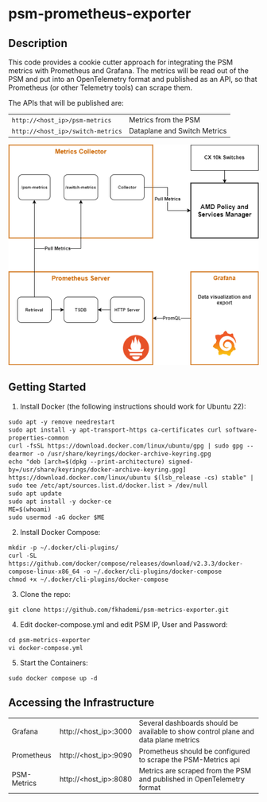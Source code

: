 # psm-prometheus-exporter

## Description
This code provides a cookie cutter approach for integrating the PSM metrics with Prometheus and Grafana.  The metrics will be read out of the PSM and put into an OpenTelemetry format and published as an API, so that Prometheus (or other Telemetry tools) can scrape them.

The APIs that will be published are:

|||
|---|---|  
|```http://<host_ip>/psm-metrics```|Metrics from the PSM
|```http://<host_ip>/switch-metrics```|Dataplane and Switch Metrics  


![Metrics Architecture](metrics-exporter.png)


## Getting Started  

1. Install Docker (the following instructions should work for Ubuntu 22):  
```
sudo apt -y remove needrestart
sudo apt install -y apt-transport-https ca-certificates curl software-properties-common
curl -fsSL https://download.docker.com/linux/ubuntu/gpg | sudo gpg --dearmor -o /usr/share/keyrings/docker-archive-keyring.gpg
echo "deb [arch=$(dpkg --print-architecture) signed-by=/usr/share/keyrings/docker-archive-keyring.gpg] https://download.docker.com/linux/ubuntu $(lsb_release -cs) stable" | sudo tee /etc/apt/sources.list.d/docker.list > /dev/null
sudo apt update
sudo apt install -y docker-ce
ME=$(whoami)
sudo usermod -aG docker $ME
```  

2. Install Docker Compose:
```
mkdir -p ~/.docker/cli-plugins/
curl -SL https://github.com/docker/compose/releases/download/v2.3.3/docker-compose-linux-x86_64 -o ~/.docker/cli-plugins/docker-compose
chmod +x ~/.docker/cli-plugins/docker-compose
```  

3. Clone the repo:

```
git clone https://github.com/fkhademi/psm-metrics-exporter.git
```

4. Edit docker-compose.yml and edit PSM IP, User and Password:

```
cd psm-metrics-exporter
vi docker-compose.yml
```

5. Start the Containers:
```
sudo docker compose up -d
```

## Accessing the Infrastructure

||||
|---|---|---|
| Grafana | http://<host_ip>:3000 | Several dashboards should be available to show control plane and data plane metrics
| Prometheus | http://<host_ip>:9090 | Prometheus should be configured to scrape the PSM-Metrics api 
| PSM-Metrics | http://<host_ip>:8080 | Metrics are scraped from the PSM and published in OpenTelemetry format